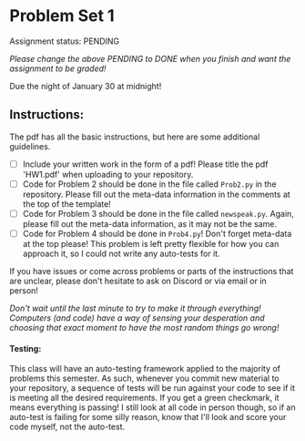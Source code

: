 # Problem Set 1

Assignment status: PENDING

_Please change the above PENDING to DONE when you finish and want the assignment to be graded!_

Due the night of January 30 at midnight!

## Instructions:
The pdf has all the basic instructions, but here are some additional guidelines.
- [ ] Include your written work in the form of a pdf! Please title the pdf 'HW1.pdf' when uploading to your repository.
- [ ] Code for Problem 2 should be done in the file called `Prob2.py` in the repository. Please fill out the meta-data information in the comments at the top of the template!
- [ ] Code for Problem 3 should be done in the file called `newspeak.py`. Again, please fill out the meta-data information, as it may not be the same.
- [ ] Code for Problem 4 should be done in `Prob4.py`! Don't forget meta-data at the top please! This problem is left pretty flexible for how you can approach it, so I could not write any auto-tests for it.

If you have issues or come across problems or parts of the instructions that are unclear, please don't hesitate to ask on Discord or via email or in person!

_Don't wait until the last minute to try to make it through everything! Computers (and code) have a way of sensing your desperation and choosing that exact moment to have the most random things go wrong!_


#### Testing:
This class will have an auto-testing framework applied to the majority of problems this semester. As such, whenever you commit new material to your repository, a sequence of tests will be run against your code to see if it is meeting all the desired requirements. If you get a green checkmark, it means everything is passing! I still look at all code in person though, so if an auto-test is failing for some silly reason, know that I'll look and score your code myself, not the auto-test.
